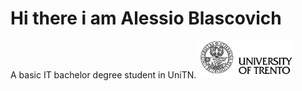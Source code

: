 # Hi there i am Alessio Blascovich

A basic IT bachelor degree student in UniTN. <img src="https://github.com/ElBlasco69/ElBlasco69/blob/main/images/not_trasparent_logo.png"  width="150" height="60">
<!--
**ElBlasco69/ElBlasco69** is a ✨ _special_ ✨ repository because its `README.md` (this file) appears on your GitHub profile.

Here are some ideas to get you started:

- 🔭 I’m currently working on ...
- 🌱 I’m currently learning ...
- 👯 I’m looking to collaborate on ...
- 🤔 I’m looking for help with ...
- 💬 Ask me about ...
- 📫 How to reach me: ...
- 😄 Pronouns: ...
- ⚡ Fun fact: ...
-->
